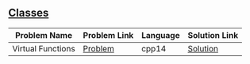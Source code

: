 ## [Classes](https://www.hackerrank.com/domains/cpp/classes)

Problem Name|Problem Link|Language|Solution Link
---|---|---|---
Virtual Functions|[Problem](https://www.hackerrank.com/challenges/virtual-functions/problem)|cpp14|[Solution](./virtual-functions.cpp)
